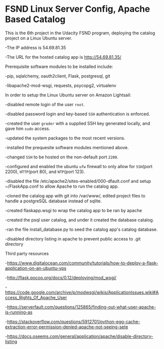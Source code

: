 # FSND Linux Server Config, Apache Based Catalog

This is the 6th project in the Udacity FSND program, deploying the catalog project on a Linux Ubuntu server.

-The IP address is 54.69.81.35

-The URL for the hosted catalog app is http://54.69.81.35/

Prerequisite software modules to be installed include:

-pip, sqlalchemy, oauth2client, Flask, postgresql, git

-libapache2-mod-wsgi, requests, psycopg2, virtualenv

In order to setup the Linux Ubuntu server on Amazon Lightsail:

-disabled remote login of the user <code>root</code>.

-disabled password login and key-based <code>SSH</code> authentication is enforced.

-created the user <code>grader</code> with a supplied SSH key generated locally, and gave him <code>sudo</code> access.

-updated the system packages to the most recent versions.

-installed the prequesite software modules mentioned above.

-changed <code>SSH</code> to be hosted on the non-default port <code>2200</code>.

-configured and enabled the ubuntu <code>ufw</code> firewall to only allow for <code>SSH</code>(port 2200), <code>HTTP</code>(port 80), and <code>NTP</code>(port 123).

-disabled the file /etc/apache2/sites-enabled/000-dfault.conf and setup ~/FlaskApp.conf to allow Apache to run the catalog app.

-cloned the catalog app with git into /var/www/, edited project files to handle a postgreSQL database instead of sqlite.

-created flaskapp.wsgi to wrap the catalog app to be ran by apache

-created the psql user catalog, and under it created the database catalog.

-ran the file install_database.py to seed the catalog app's catalog database.

-disabled directory listing in apache to prevent public access to .git directory

Third party resources

-https://www.digitalocean.com/community/tutorials/how-to-deploy-a-flask-application-on-an-ubuntu-vps

-http://flask.pocoo.org/docs/0.12/deploying/mod_wsgi/

-https://code.google.com/archive/p/modwsgi/wikis/ApplicationIssues.wiki#Access_Rights_Of_Apache_User

-https://serverfault.com/questions/125865/finding-out-what-user-apache-is-running-as

-https://stackoverflow.com/questions/5912701/python-egg-cache-extraction-error-permission-denied-apache-not-seeing-sete

-https://docs.oseems.com/general/application/apache/disable-directory-listing
